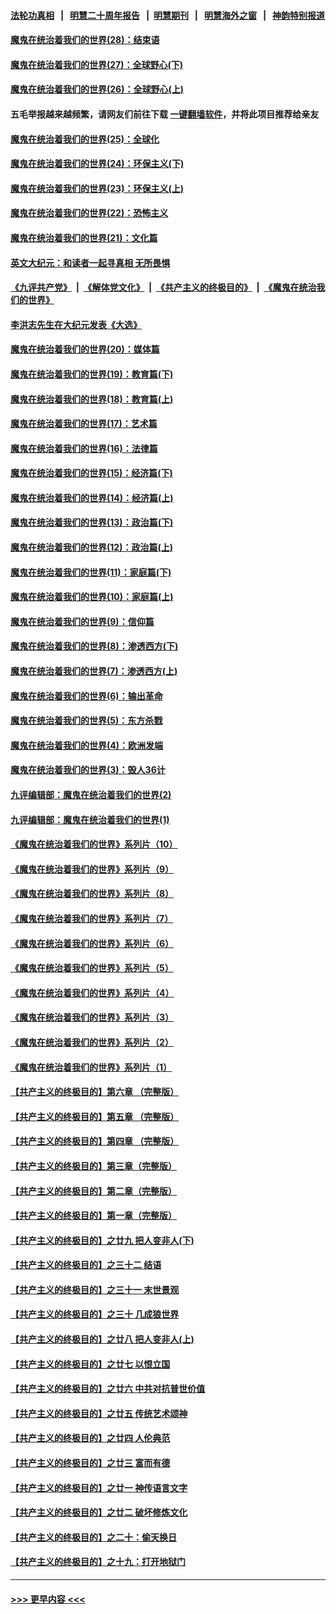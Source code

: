 #### [法轮功真相](https://github.com/gfw-breaker/truth/blob/master/README.md?t=0) &nbsp;&nbsp;|&nbsp;&nbsp; [明慧二十周年报告](https://github.com/gfw-breaker/mh-reports/blob/master/README.md?t=0) &nbsp;&nbsp;|&nbsp;&nbsp;[明慧期刊](https://github.com/gfw-breaker/mh-qikan) &nbsp;&nbsp;|&nbsp;&nbsp; [明慧海外之窗](https://github.com/gfw-breaker/mh-news/blob/master/README.md?t=0) &nbsp;&nbsp;|&nbsp;&nbsp; [神韵特别报道](https://github.com/gfw-breaker/mh-news/blob/master/shenyun.md?t=0)
#### [魔鬼在统治着我们的世界(28)：结束语](../pages/nsc422/n10936246.md?t=06281202) 
#### [魔鬼在统治着我们的世界(27)：全球野心(下)](../pages/nsc422/n10928319.md?t=06281202) 
#### [魔鬼在统治着我们的世界(26)：全球野心(上)](../pages/nsc422/n10900318.md?t=06281202) 
#### 五毛举报越来越频繁，请网友们前往下载 [一键翻墙软件](https://github.com/gfw-breaker/ssr-accounts)，并将此项目推荐给亲友
#### [魔鬼在统治着我们的世界(25)：全球化](../pages/nsc422/n10788205.md?t=06281202) 
#### [魔鬼在统治着我们的世界(24)：环保主义(下)](../pages/nsc422/n10695307.md?t=06281202) 
#### [魔鬼在统治着我们的世界(23)：环保主义(上)](../pages/nsc422/n10688613.md?t=06281202) 
#### [魔鬼在统治着我们的世界(22)：恐怖主义](../pages/nsc422/n10614727.md?t=06281202) 
#### [魔鬼在统治着我们的世界(21)：文化篇](../pages/nsc422/n10597706.md?t=06281202) 
#### [英文大纪元：和读者一起寻真相 无所畏惧](../pages/nsc422/n12542027.md?t=06281202) 
#### [《九评共产党》](https://github.com/begood0513/9ping.md/blob/master/README.md) &nbsp;|&nbsp; [《解体党文化》](../../../../jtdwh.md/blob/master/README.md)  &nbsp;|&nbsp; [《共产主义的终极目的》](../../../../gczydzjmd.md/blob/master/README.md) &nbsp;|&nbsp; [《魔鬼在统治我们的世界》](../../../../mgztzwmdsj.md/blob/master/README.md) 
#### [李洪志先生在大纪元发表《大选》](../pages/nsc422/n12534746.md?t=06281202) 
#### [魔鬼在统治着我们的世界(20)：媒体篇](../pages/nsc422/n10586579.md?t=06281202) 
#### [魔鬼在统治着我们的世界(19)：教育篇(下)](../pages/nsc422/n10564808.md?t=06281202) 
#### [魔鬼在统治着我们的世界(18)：教育篇(上)](../pages/nsc422/n10526970.md?t=06281202) 
#### [魔鬼在统治着我们的世界(17)：艺术篇](../pages/nsc422/n10499093.md?t=06281202) 
#### [魔鬼在统治着我们的世界(16)：法律篇](../pages/nsc422/n10485969.md?t=06281202) 
#### [魔鬼在统治着我们的世界(15)：经济篇(下)](../pages/nsc422/n10469975.md?t=06281202) 
#### [魔鬼在统治着我们的世界(14)：经济篇(上)](../pages/nsc422/n10457370.md?t=06281202) 
#### [魔鬼在统治着我们的世界(13)：政治篇(下)](../pages/nsc422/n10448270.md?t=06281202) 
#### [魔鬼在统治着我们的世界(12)：政治篇(上)](../pages/nsc422/n10444576.md?t=06281202) 
#### [魔鬼在统治着我们的世界(11)：家庭篇(下)](../pages/nsc422/n10440961.md?t=06281202) 
#### [魔鬼在统治着我们的世界(10)：家庭篇(上)](../pages/nsc422/n10435448.md?t=06281202) 
#### [魔鬼在统治着我们的世界(9)：信仰篇](../pages/nsc422/n10432159.md?t=06281202) 
#### [魔鬼在统治着我们的世界(8)：渗透西方(下)](../pages/nsc422/n10429603.md?t=06281202) 
#### [魔鬼在统治着我们的世界(7)：渗透西方(上)](../pages/nsc422/n10426013.md?t=06281202) 
#### [魔鬼在统治着我们的世界(6)：输出革命](../pages/nsc422/n10421536.md?t=06281202) 
#### [魔鬼在统治着我们的世界(5)：东方杀戮](../pages/nsc422/n10417707.md?t=06281202) 
#### [魔鬼在统治着我们的世界(4)：欧洲发端](../pages/nsc422/n10414890.md?t=06281202) 
#### [魔鬼在统治着我们的世界(3)：毁人36计](../pages/nsc422/n10411583.md?t=06281202) 
#### [九评编辑部：魔鬼在统治着我们的世界(2)](../pages/nsc422/n10410036.md?t=06281202) 
#### [九评编辑部：魔鬼在统治着我们的世界(1)](../pages/nsc422/n10406825.md?t=06281202) 
#### [《魔鬼在统治着我们的世界》系列片（10）](../pages/nsc422/n12292670.md?t=06281202) 
#### [《魔鬼在统治着我们的世界》系列片（9）](../pages/nsc422/n12290859.md?t=06281202) 
#### [《魔鬼在统治着我们的世界》系列片（8）](../pages/nsc422/n12287445.md?t=06281202) 
#### [《魔鬼在统治着我们的世界》系列片（7）](../pages/nsc422/n12283425.md?t=06281202) 
#### [《魔鬼在统治着我们的世界》系列片（6）](../pages/nsc422/n12282314.md?t=06281202) 
#### [《魔鬼在统治着我们的世界》系列片（5）](../pages/nsc422/n12281419.md?t=06281202) 
#### [《魔鬼在统治着我们的世界》系列片（4）](../pages/nsc422/n12274024.md?t=06281202) 
#### [《魔鬼在统治着我们的世界》系列片（3）](../pages/nsc422/n12271322.md?t=06281202) 
#### [《魔鬼在统治着我们的世界》系列片（2）](../pages/nsc422/n12269049.md?t=06281202) 
#### [《魔鬼在统治着我们的世界》系列片（1）](../pages/nsc422/n12267575.md?t=06281202) 
#### [【共产主义的终极目的】第六章 （完整版）](../pages/nsc422/n11428913.md?t=06281202) 
#### [【共产主义的终极目的】第五章 （完整版）](../pages/nsc422/n11428912.md?t=06281202) 
#### [【共产主义的终极目的】第四章 （完整版）](../pages/nsc422/n11428907.md?t=06281202) 
#### [【共产主义的终极目的】第三章（完整版）](../pages/nsc422/n11428848.md?t=06281202) 
#### [【共产主义的终极目的】第二章（完整版）](../pages/nsc422/n11428831.md?t=06281202) 
#### [【共产主义的终极目的】第一章（完整版）](../pages/nsc422/n11417651.md?t=06281202) 
#### [【共产主义的终极目的】之廿九 把人变非人(下)](../pages/nsc422/n11344140.md?t=06281202) 
#### [【共产主义的终极目的】之三十二 结语](../pages/nsc422/n11360535.md?t=06281202) 
#### [【共产主义的终极目的】之三十一 末世景观](../pages/nsc422/n11351129.md?t=06281202) 
#### [【共产主义的终极目的】之三十 几成狼世界](../pages/nsc422/n11348280.md?t=06281202) 
#### [【共产主义的终极目的】之廿八 把人变非人(上)](../pages/nsc422/n11340492.md?t=06281202) 
#### [【共产主义的终极目的】之廿七 以恨立国](../pages/nsc422/n11336944.md?t=06281202) 
#### [【共产主义的终极目的】之廿六 中共对抗普世价值](../pages/nsc422/n11324785.md?t=06281202) 
#### [【共产主义的终极目的】之廿五 传统艺术颂神](../pages/nsc422/n11296396.md?t=06281202) 
#### [【共产主义的终极目的】之廿四 人伦典范](../pages/nsc422/n11296397.md?t=06281202) 
#### [【共产主义的终极目的】之廿三 富而有德](../pages/nsc422/n11283598.md?t=06281202) 
#### [【共产主义的终极目的】之廿一 神传语言文字](../pages/nsc422/n11263265.md?t=06281202) 
#### [【共产主义的终极目的】之廿二 破坏修炼文化](../pages/nsc422/n11245728.md?t=06281202) 
#### [【共产主义的终极目的】之二十：偷天换日](../pages/nsc422/n11238846.md?t=06281202) 
#### [【共产主义的终极目的】之十九：打开地狱门](../pages/nsc422/n11206376.md?t=06281202) 

----
#### [ >>> 更早内容 <<< ](../indexes/nsc422-earlier.md)
